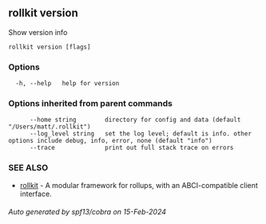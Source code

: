 ## rollkit version

Show version info

```
rollkit version [flags]
```

### Options

```
  -h, --help   help for version
```

### Options inherited from parent commands

```
      --home string        directory for config and data (default "/Users/matt/.rollkit")
      --log_level string   set the log level; default is info. other options include debug, info, error, none (default "info")
      --trace              print out full stack trace on errors
```

### SEE ALSO

* [rollkit](rollkit.md)	 - A modular framework for rollups, with an ABCI-compatible client interface.

###### Auto generated by spf13/cobra on 15-Feb-2024
